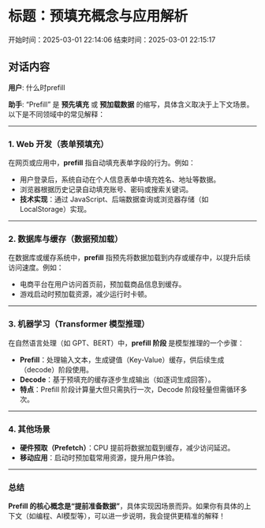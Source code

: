 # **标题**：预填充概念与应用解析
开始时间：2025-03-01 22:14:06
结束时间：2025-03-01 22:15:17

## 对话内容

**用户**: 什么时prefill

**助手**: “Prefill” 是 **预先填充** 或 **预加载数据** 的缩写，具体含义取决于上下文场景。以下是不同领域中的常见解释：

---

### 1. **Web 开发（表单预填充）**
在网页或应用中，**prefill** 指自动填充表单字段的行为。例如：
- 用户登录后，系统自动在个人信息表单中填充姓名、地址等数据。
- 浏览器根据历史记录自动填充账号、密码或搜索关键词。
- **技术实现**：通过 JavaScript、后端数据查询或浏览器存储（如 LocalStorage）实现。

---

### 2. **数据库与缓存（数据预加载）**
在数据库或缓存系统中，**prefill** 指预先将数据加载到内存或缓存中，以提升后续访问速度。例如：
- 电商平台在用户访问首页前，预加载商品信息到缓存。
- 游戏启动时预加载资源，减少运行时卡顿。

---

### 3. **机器学习（Transformer 模型推理）**
在自然语言处理（如 GPT、BERT）中，**prefill 阶段** 是模型推理的一个步骤：
- **Prefill**：处理输入文本，生成键值（Key-Value）缓存，供后续生成（decode）阶段使用。
- **Decode**：基于预填充的缓存逐步生成输出（如逐词生成回答）。
- **特点**：Prefill 阶段计算量大但只需执行一次，Decode 阶段轻量但需循环多次。

---

### 4. **其他场景**
- **硬件预取（Prefetch）**：CPU 提前将数据加载到缓存，减少访问延迟。
- **移动应用**：启动时预加载常用资源，提升用户体验。

---

### 总结
**Prefill 的核心概念是“提前准备数据”**，具体实现因场景而异。如果你有具体的上下文（如编程、AI模型等），可以进一步说明，我会提供更精准的解释！
